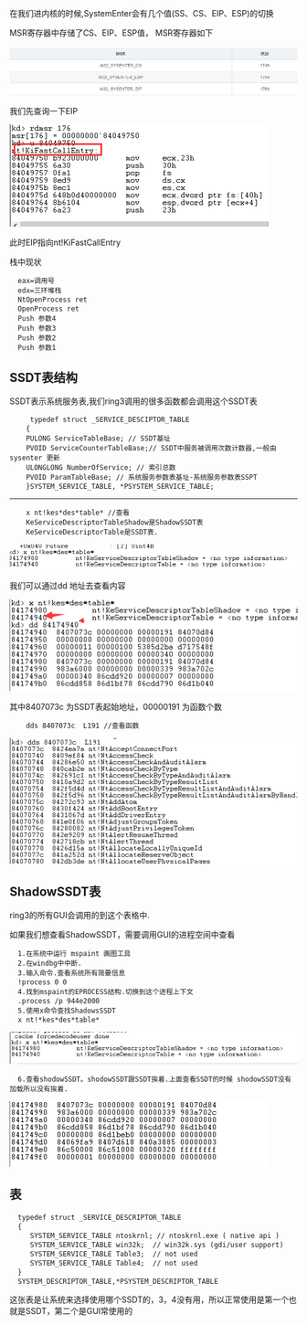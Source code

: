 在我们进内核的时候,SystemEnter会有几个值(SS、CS、EIP、ESP)的切换

MSR寄存器中存储了CS、EIP、ESP值， MSR寄存器如下

![](https://raw.githubusercontent.com/Whitebird0/tuchuang/main/QQ%E6%88%AA%E5%9B%BE20211211170631.png)

我们先查询一下EIP

![](https://raw.githubusercontent.com/Whitebird0/tuchuang/main/QQ%E6%88%AA%E5%9B%BE20211211171138.png)

此时EIP指向nt!KiFastCallEntry

栈中现状

      eax=调用号
      edx=三环堆栈
      NtOpenProcess ret
      OpenProcess ret
      Push 参数4
      Push 参数3
      Push 参数2
      Push 参数1
      
SSDT表结构
---

SSDT表示系统服务表,我们ring3调用的很多函数都会调用这个SSDT表

         typedef struct _SERVICE_DESCIPTOR_TABLE
        {
        PULONG ServiceTableBase; // SSDT基址
        PVOID ServiceCounterTableBase;// SSDT中服务被调用次数计数器,一般由sysenter 更新
        ULONGLONG NumberOfService; // 索引总数
        PVOID ParamTableBase; // 系统服务参数表基址-系统服务参数表SSPT
        }SYSTEM_SERVICE_TABLE, *PSYSTEM_SERVICE_TABLE;
---        
        x nt!kes*des*table* //查看
        KeServiceDescriptorTableShadow是ShadowSSDT表
        KeServiceDescriptorTable是SSDT表.

 ![](https://raw.githubusercontent.com/Whitebird0/tuchuang/main/QQ%E6%88%AA%E5%9B%BE20211211214732.png)       
        
 我们可以通过dd 地址去查看内容
 
 ![](https://raw.githubusercontent.com/Whitebird0/tuchuang/main/QQ%E6%88%AA%E5%9B%BE20211211214931.png)
 
 其中8407073c 为SSDT表起始地址，00000191 为函数个数
 
        dds 8407073c  L191 //查看函数

![](https://raw.githubusercontent.com/Whitebird0/tuchuang/main/QQ%E6%88%AA%E5%9B%BE20211211215212.png)

ShadowSSDT表
---

ring3的所有GUI会调用的到这个表格中.

如果我们想查看ShadowSSDT，需要调用GUI的进程空间中查看

      1.在系统中运行 mspaint 画图工具
      2.在windbg中中断.
      3.输入命令.查看系统所有简要信息      
      !process 0 0 
      4.找到mspaint的EPROCESS结构.切换到这个进程上下文
      .process /p 944e2000 
      5.使用x命令查找ShadowsSSDT
      x nt!*kes*des*table*      
      
![](https://raw.githubusercontent.com/Whitebird0/tuchuang/main/QQ%E6%88%AA%E5%9B%BE20211211215707.png)
      
      6.查看shodowSSDT。shodowSSDT跟SSDT挨着.上面查看SSDT的时候 shodowSSDT没有加载所以没有挨着.
 
 ![](https://raw.githubusercontent.com/Whitebird0/tuchuang/main/QQ%E6%88%AA%E5%9B%BE20211211215945.png)
      
表
---

      typedef struct _SERVICE_DESCRIPTOR_TABLE
      {
         SYSTEM_SERVICE_TABLE ntoskrnl; // ntoskrnl.exe ( native api )
         SYSTEM_SERVICE_TABLE win32k;  // win32k.sys (gdi/user support)
         SYSTEM_SERVICE_TABLE Table3;  // not used
         SYSTEM_SERVICE_TABLE Table4;  // not used
      }
      SYSTEM_DESCRIPTOR_TABLE,*PSYSTEM_DESCRIPTOR_TABLE
      
这张表是让系统来选择使用哪个SSDT的，3，4没有用，所以正常使用是第一个也就是SSDT，第二个是GUI常使用的      
